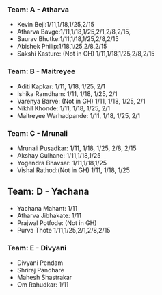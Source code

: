 ### Team: A - Atharva
- Kevin Beji:1/11,1/18,1/25,2/15
- Atharva Bavge:1/11,1/18,1/25,2/1,2/8,2/15,
- Saurav Bhutke:1/11,1/18,1/25,2/8,2/15
- Abishek Philip:1/18,1/25,2/8,2/15
- Sakshi Kasture: (Not in GH) 1/11,1/18,1/25,2/8,2/15

### Team: B - Maitreyee
- Aditi Kapkar: 1/11, 1/18, 1/25, 2/1
- Ishika Ramdham: 1/11, 1/18, 1/25, 2/1
- Varenya Barve: (Not in GH) 1/11, 1/18, 1/25, 2/1
- Nikhil Khonde: 1/11, 1/18, 1/25, 2/1
- Maitreyee Warhadpande: 1/11, 1/18, 1/25, 2/1

### Team: C - Mrunali
- Mrunali Pusadkar: 1/11, 1/18, 1/25, 2/8, 2/15
- Akshay Gulhane: 1/11,1/18,1/25
- Yogendra Bhavsar: 1/11,1/18,1/25
- Vishal Rathod:(Not in GH)  1/11, 1/18, 1/25 

## Team: D - Yachana
- Yachana Mahant: 1/11
- Atharva Jibhakate: 1/11
- Prajwal Potfode: (Not in GH)
- Purva Thote 1/11,1/25,2/1,2/8,2/15

### Team: E - Divyani
- Divyani Pendam
- Shriraj Pandhare
- Mahesh Shastrakar
- Om Rahudkar: 1/11
